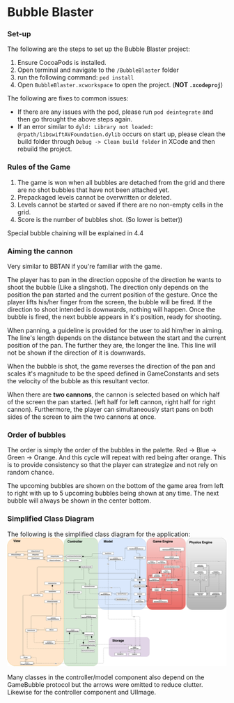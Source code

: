 Bubble Blaster 
==

### Set-up

The following are the steps to set up the Bubble Blaster project:

1. Ensure CocoaPods is installed.
2. Open terminal and navigate to the `/BubbleBlaster` folder
3. run the following command: `pod install`
4. Open `BubbleBlaster.xcworkspace` to open the project. (__NOT `.xcodeproj`__)

The following are fixes to common issues:
* If there are any issues with the pod, please run `pod deintegrate` and then go throught the above steps again.
* If an error similar to `dyld: Library not loaded: @rpath/libswiftAVFoundation.dylib` occurs on start up, please clean the build folder through `Debug -> Clean build folder` in XCode and then rebuild the project.


### Rules of the Game

1. The game is won when all bubbles are detached from the grid and there are no shot bubbles that have not been attached yet.
2. Prepackaged levels cannot be overwritten or deleted.
3. Levels cannot be started or saved if there are no non-empty cells in the grid.
4. Score is the number of bubbles shot. (So lower is better))

Special bubble chaining will be explained in 4.4

### Aiming the cannon

Very similar to BBTAN if you're familiar with the game.

The player has to pan in the direction opposite of the direction he wants to shoot the bubble (Like a slingshot). The direction only depends on the position the pan started and the current position of the gesture. Once the player lifts his/her finger from the screen, the bubble will be fired. If the direction to shoot intended is downwards, nothing will happen. Once the bubble is fired, the next bubble appears in it's position, ready for shooting.

When panning, a guideline is provided for the user to aid him/her in aiming. The line's length depends on the distance between the start and the current position of the pan. The further they are, the longer the line. This line will not be shown if the direction of it is downwards.

When the bubble is shot, the game reverses the direction of the pan and scales it's magnitude to be the speed defined in GameConstants and sets the velocity of the bubble as this resultant vector.

When there are __two cannons__, the cannon is selected based on which half of the screen the pan started. (left half for left cannon, right half for right cannon). Furthermore, the player can simultaneously start pans on both sides of the screen to aim the two cannons at once.

### Order of bubbles

The order is simply the order of the bubbles in the palette. Red -> Blue -> Green -> Orange. And this cycle will repeat with red being after orange. This is to provide consistency so that the player can strategize and not rely on random chance.

The upcoming bubbles are shown on the bottom of the game area from left to right with up to 5 upcoming bubbles being shown at any time. The next bubble will always be shown in the center bottom.


### Simplified Class Diagram
The following is the simplified class diagram for the application:
![Class Diagram](class-diagram.png "Class diagram for this application.")

Many classes in the controller/model component also depend on the GameBubble protocol but the arrows were omitted to reduce clutter. Likewise for the controller component and UIImage.
